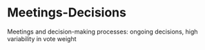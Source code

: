# Meetings-Decisions
Meetings and decision-making processes: ongoing decisions, high variability in vote weight
